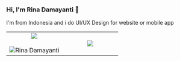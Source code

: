 ### Hi, I'm Rina Damayanti 👋

I'm from Indonesia and i do UI/UX Design for website or mobile app

<!--- stats & Trophy (start) -->
<p align="center">
  <!--- stats (start) -->
<table align="center">
<tr border="none">
<td width="50%" align="center">
  
  <img  align="center"  src="https://github-readme-stats.vercel.app/api?username=rinadamayanti&theme=buefy&show_icons=true&count_private=true" />
  <br></br>
  <img  title="🔥 Get streak stats for your profile at git.io/streak-stats" alt="Rina Damayanti" src="https://github-readme-streak-stats.herokuapp.com/?user=rinadamayanti&theme=buefy&hide_border=false" /> 
</td>

<td width="50%" align="center">

  <img  align="center"  src="https://github-readme-stats.anuraghazra1.vercel.app/api/top-langs/?username=rinadamayanti&theme=buefy&hide_border=false&no-bg=true&no-frame=true&langs_count=10"/>
  
  </td>
</tr>
</table>
<!--- stats (end) -->
